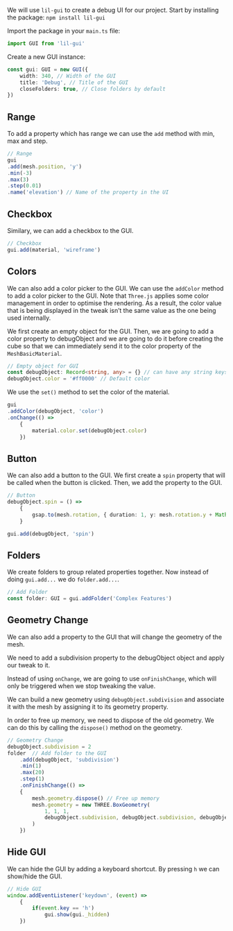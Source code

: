 We will use `lil-gui` to create a debug UI for our project. Start by installing the package: `npm install lil-gui`

Import the package in your `main.ts` file:

```ts
import GUI from 'lil-gui'
```

Create a new GUI instance:

```ts
const gui: GUI = new GUI({
    width: 340, // Width of the GUI
    title: 'Debug', // Title of the GUI
    closeFolders: true, // Close folders by default
})
```

## Range
To add a property which has range we can use the `add` method with min, max and step.


```ts
// Range
gui
.add(mesh.position, 'y')
.min(-3)
.max(3)
.step(0.01)
.name('elevation') // Name of the property in the UI
```

## Checkbox
Similary, we can add a checkbox to the GUI.

```ts
// Checkbox
gui.add(material, 'wireframe')
```

## Colors
We can also add a color picker to the GUI. We can use the `addColor` method to add a color picker to the GUI. Note that `Three.js` applies some color management in order to optimise the rendering. As a result, the color value that is being displayed in the tweak isn’t the same value as the one being used internally.

We first create an empty object for the GUI. Then, we are going to add a color property to debugObject and we are going to do it before creating the cube so that we can immediately send it to the color property of the `MeshBasicMaterial`.

```ts
// Empty object for GUI
const debugObject: Record<string, any> = {} // can have any string keys with values of any type
debugObject.color = '#ff0000' // Default color
```

We use the `set()` method to set the color of the material.

```ts
gui
.addColor(debugObject, 'color')
.onChange(() =>
    {
        material.color.set(debugObject.color)
    })
```

## Button
We can also add a button to the GUI. We first create a `spin` property that will be called when the button is clicked. Then, we add the property to the GUI.

```ts
// Button
debugObject.spin = () =>
    {
        gsap.to(mesh.rotation, { duration: 1, y: mesh.rotation.y + Math.PI * 2 })
    }

gui.add(debugObject, 'spin')
```

## Folders
We create folders to group related properties together. Now instead of doing `gui.add...` we do `folder.add...`.

```ts
// Add Folder
const folder: GUI = gui.addFolder('Complex Features')
```

## Geometry Change
We can also add a property to the GUI that will change the geometry of the mesh.

We need to add a subdivision property to the debugObject object and apply our tweak to it.

Instead of using `onChange`, we are going to use `onFinishChange`, which will only be triggered when we stop tweaking the value.

We can build a new geometry using `debugObject.subdivision` and associate it with the mesh by assigning it to its geometry property.

In order to free up memory, we need to dispose of the old geometry. We can do this by calling the `dispose()` method on the geometry.

```ts
// Geometry Change
debugObject.subdivision = 2
folder  // Add folder to the GUI
    .add(debugObject, 'subdivision')
    .min(1)
    .max(20)
    .step(1)
    .onFinishChange(() =>
    {
        mesh.geometry.dispose() // Free up memory
        mesh.geometry = new THREE.BoxGeometry(
            1, 1, 1,
            debugObject.subdivision, debugObject.subdivision, debugObject.subdivision
        )
    })
```

## Hide GUI
We can hide the GUI by adding a keyboard shortcut. By pressing `h` we can show/hide the GUI.

```ts
// Hide GUI
window.addEventListener('keydown', (event) =>
    {
        if(event.key == 'h')
            gui.show(gui._hidden)
    })
```